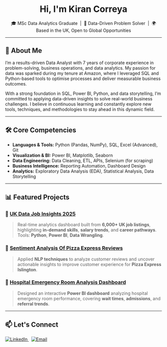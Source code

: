 <h1 align="center">Hi, I'm Kiran Correya</h1>

<p align="center">
🎓 MSc Data Analytics Graduate &nbsp;|&nbsp; 💼 Data-Driven Problem Solver &nbsp;|&nbsp; 🌍 Based in the UK, Open to Global Opportunities
</p>

---

## 🚀 About Me

I’m a results-driven Data Analyst with 7 years of corporate experience in problem-solving, business operations, and data analytics. My passion for data was sparked during my tenure at Amazon, where I leveraged SQL and Python-based tools to optimise processes and deliver measurable business outcomes.

With a strong foundation in SQL, Power BI, Python, and data storytelling, I’m committed to applying data-driven insights to solve real-world business challenges. I believe in continuous learning and constantly explore new tools, techniques, and methodologies to stay ahead in this dynamic field.

---

## 🛠️ Core Competencies

- **Languages & Tools:** Python (Pandas, NumPy), SQL, Excel (Advanced), Git  
- **Visualization & BI:** Power BI, Matplotlib, Seaborn  
- **Data Engineering:** Data Cleaning, ETL, APIs, Selenium (for scraping)  
- **Business Intelligence:** Reporting Automation, Dashboard Design  
- **Analytics:** Exploratory Data Analysis (EDA), Statistical Analysis, Data Storytelling  

---

## 📊 Featured Projects

### 🌟 [UK Data Job Insights 2025](https://github.com/KiranCorreya93/UK-Data-Job-Market-Analysis-2025.git)
> Real-time analytics dashboard built from **6,000+ UK job listings**, highlighting **in-demand skills**, **salary trends**, and **career pathways**. Tools: **Python**, **Power BI**, **Data Wrangling**.

### 🌟 [Sentiment Analysis Of Pizza Express Reviews](https://github.com/KiranCorreya93/Sentiment-Analysis-Of-Pizza-Express-Reviews)
> Applied **NLP techniques** to analyze customer reviews and uncover actionable insights to improve customer experience for **Pizza Express Islington**.

### 🌟 [Hospital Emergency Room Analysis Dashboard](https://github.com/KiranCorreya93/Hospital-Emergency-Power-Bi-Dashboard)
> Designed an interactive **Power BI dashboard** analyzing hospital emergency room performance, covering **wait times**, **admissions**, and **referral trends**.

---

## 📫 Let's Connect

<p>
<a href="https://www.linkedin.com/in/kiran-correya-a48578129" target="_blank">
    <img alt="LinkedIn" src="https://img.shields.io/badge/LinkedIn-KiranCorreya-blue?logo=linkedin&style=flat-square" />
</a>
&nbsp;
<a href="mailto:kirancorreyaft@gmail.com">
    <img alt="Email" src="https://img.shields.io/badge/Email-kirancorreyaft@gmail.com-red?style=flat-square&logo=gmail" />
</a>
</p>

